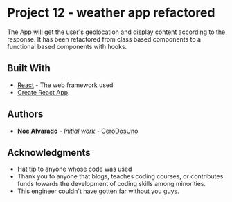 # Project 12 - weather app refactored

The App will get the user's geolocation and display content according to the response.
It has been refactored from class based components to
a functional based components with hooks.

## Built With

* [React](nuull) - The web framework used
* [Create React App](https://github.com/facebook/create-react-app).

## Authors

* **Noe Alvarado** - *Initial work* - [CeroDosUno](https://github.com/CeroDosUno)

## Acknowledgments

* Hat tip to anyone whose code was used
* Thank you to anyone that blogs, teaches coding courses, or contributes funds towards the development of coding skills among minorities.
* This engineer couldn't have gotten far without you guys.
